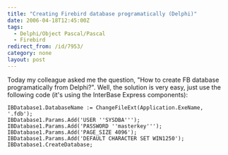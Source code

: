 ```yaml
---
title: "Creating Firebird database programatically (Delphi)"
date: 2006-04-18T12:45:00Z
tags:
  - Delphi/Object Pascal/Pascal
  - Firebird
redirect_from: /id/7953/
category: none
layout: post
---
```

Today my colleague asked me the question, "How to create FB database programatically from Delphi?". Well, the solution is very easy, just use the following code (it's using the InterBase Express components):

```delphi
IBDatabase1.DatabaseName := ChangeFileExt(Application.ExeName, '.fdb');
IBDatabase1.Params.Add('USER ''SYSDBA''');
IBDatabase1.Params.Add('PASSWORD ''masterkey''');
IBDatabase1.Params.Add('PAGE_SIZE 4096');
IBDatabase1.Params.Add('DEFAULT CHARACTER SET WIN1250');
IBDatabase1.CreateDatabase;
```
